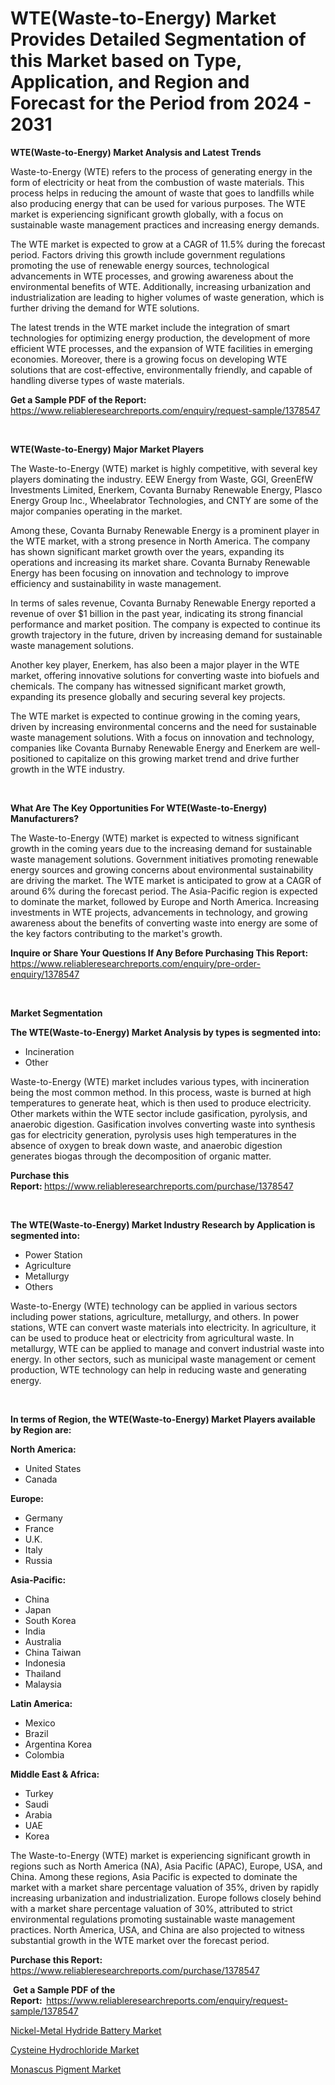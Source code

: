<p><h1>WTE(Waste-to-Energy) Market Provides Detailed Segmentation of this Market based on Type, Application, and Region and Forecast for the Period from 2024 - 2031</h1></p><p><strong>WTE(Waste-to-Energy) Market Analysis and Latest Trends</strong></p>
<p><p>Waste-to-Energy (WTE) refers to the process of generating energy in the form of electricity or heat from the combustion of waste materials. This process helps in reducing the amount of waste that goes to landfills while also producing energy that can be used for various purposes. The WTE market is experiencing significant growth globally, with a focus on sustainable waste management practices and increasing energy demands.</p><p>The WTE market is expected to grow at a CAGR of 11.5% during the forecast period. Factors driving this growth include government regulations promoting the use of renewable energy sources, technological advancements in WTE processes, and growing awareness about the environmental benefits of WTE. Additionally, increasing urbanization and industrialization are leading to higher volumes of waste generation, which is further driving the demand for WTE solutions.</p><p>The latest trends in the WTE market include the integration of smart technologies for optimizing energy production, the development of more efficient WTE processes, and the expansion of WTE facilities in emerging economies. Moreover, there is a growing focus on developing WTE solutions that are cost-effective, environmentally friendly, and capable of handling diverse types of waste materials.</p></p>
<p><strong>Get a Sample PDF of the Report:&nbsp;</strong> <a href="https://www.reliableresearchreports.com/enquiry/request-sample/1378547">https://www.reliableresearchreports.com/enquiry/request-sample/1378547</a></p>
<p>&nbsp;</p>
<p><strong>WTE(Waste-to-Energy) Major Market Players</strong></p>
<p><p>The Waste-to-Energy (WTE) market is highly competitive, with several key players dominating the industry. EEW Energy from Waste, GGI, GreenEfW Investments Limited, Enerkem, Covanta Burnaby Renewable Energy, Plasco Energy Group Inc., Wheelabrator Technologies, and CNTY are some of the major companies operating in the market.</p><p>Among these, Covanta Burnaby Renewable Energy is a prominent player in the WTE market, with a strong presence in North America. The company has shown significant market growth over the years, expanding its operations and increasing its market share. Covanta Burnaby Renewable Energy has been focusing on innovation and technology to improve efficiency and sustainability in waste management.</p><p>In terms of sales revenue, Covanta Burnaby Renewable Energy reported a revenue of over $1 billion in the past year, indicating its strong financial performance and market position. The company is expected to continue its growth trajectory in the future, driven by increasing demand for sustainable waste management solutions.</p><p>Another key player, Enerkem, has also been a major player in the WTE market, offering innovative solutions for converting waste into biofuels and chemicals. The company has witnessed significant market growth, expanding its presence globally and securing several key projects.</p><p>The WTE market is expected to continue growing in the coming years, driven by increasing environmental concerns and the need for sustainable waste management solutions. With a focus on innovation and technology, companies like Covanta Burnaby Renewable Energy and Enerkem are well-positioned to capitalize on this growing market trend and drive further growth in the WTE industry.</p></p>
<p>&nbsp;</p>
<p><strong>What Are The Key Opportunities For WTE(Waste-to-Energy) Manufacturers?</strong></p>
<p><p>The Waste-to-Energy (WTE) market is expected to witness significant growth in the coming years due to the increasing demand for sustainable waste management solutions. Government initiatives promoting renewable energy sources and growing concerns about environmental sustainability are driving the market. The WTE market is anticipated to grow at a CAGR of around 6% during the forecast period. The Asia-Pacific region is expected to dominate the market, followed by Europe and North America. Increasing investments in WTE projects, advancements in technology, and growing awareness about the benefits of converting waste into energy are some of the key factors contributing to the market's growth.</p></p>
<p><strong>Inquire or Share Your Questions If Any Before Purchasing This Report:</strong> <a href="https://www.reliableresearchreports.com/enquiry/pre-order-enquiry/1378547">https://www.reliableresearchreports.com/enquiry/pre-order-enquiry/1378547</a></p>
<p>&nbsp;</p>
<p><strong>Market Segmentation</strong></p>
<p><strong>The WTE(Waste-to-Energy) Market Analysis by types is segmented into:</strong></p>
<p><ul><li>Incineration</li><li>Other</li></ul></p>
<p><p>Waste-to-Energy (WTE) market includes various types, with incineration being the most common method. In this process, waste is burned at high temperatures to generate heat, which is then used to produce electricity. Other markets within the WTE sector include gasification, pyrolysis, and anaerobic digestion. Gasification involves converting waste into synthesis gas for electricity generation, pyrolysis uses high temperatures in the absence of oxygen to break down waste, and anaerobic digestion generates biogas through the decomposition of organic matter.</p></p>
<p><strong>Purchase this Report:&nbsp;</strong><a href="https://www.reliableresearchreports.com/purchase/1378547">https://www.reliableresearchreports.com/purchase/1378547</a></p>
<p>&nbsp;</p>
<p><strong>The WTE(Waste-to-Energy) Market Industry Research by Application is segmented into:</strong></p>
<p><ul><li>Power Station</li><li>Agriculture</li><li>Metallurgy</li><li>Others</li></ul></p>
<p><p>Waste-to-Energy (WTE) technology can be applied in various sectors including power stations, agriculture, metallurgy, and others. In power stations, WTE can convert waste materials into electricity. In agriculture, it can be used to produce heat or electricity from agricultural waste. In metallurgy, WTE can be applied to manage and convert industrial waste into energy. In other sectors, such as municipal waste management or cement production, WTE technology can help in reducing waste and generating energy.</p></p>
<p>&nbsp;</p>
<p><strong>In terms of Region, the WTE(Waste-to-Energy) Market Players available by Region are:</strong></p>
<p>
    <p> <strong> North America: </strong>
        <ul>
            <li>United States</li>
            <li>Canada</li>
        </ul>
        </p> 
    <p> <strong> Europe: </strong>
        <ul>
            <li>Germany</li>
            <li>France</li>
            <li>U.K.</li>
            <li>Italy</li>
            <li>Russia</li>
        </ul>
        </p> 
    <p> <strong> Asia-Pacific: </strong>
        <ul>
            <li>China</li>
            <li>Japan</li>
            <li>South Korea</li>
            <li>India</li>
            <li>Australia</li>
            <li>China Taiwan</li>
            <li>Indonesia</li>
            <li>Thailand</li>
            <li>Malaysia</li>
        </ul>
        </p> 
    <p> <strong> Latin America: </strong>
        <ul>
            <li>Mexico</li>
            <li>Brazil</li>
            <li>Argentina Korea</li>
            <li>Colombia</li>
        </ul>
        </p> 
    <p> <strong> Middle East & Africa: </strong>
        <ul>
            <li>Turkey</li>
            <li>Saudi</li>
            <li>Arabia</li>
            <li>UAE</li>
            <li>Korea</li>
        </ul>
    </p>
    </p>
<p><p>The Waste-to-Energy (WTE) market is experiencing significant growth in regions such as North America (NA), Asia Pacific (APAC), Europe, USA, and China. Among these regions, Asia Pacific is expected to dominate the market with a market share percentage valuation of 35%, driven by rapidly increasing urbanization and industrialization. Europe follows closely behind with a market share percentage valuation of 30%, attributed to strict environmental regulations promoting sustainable waste management practices. North America, USA, and China are also projected to witness substantial growth in the WTE market over the forecast period.</p></p>
<p><strong>Purchase this Report: </strong><a href="https://www.reliableresearchreports.com/purchase/1378547">https://www.reliableresearchreports.com/purchase/1378547</a></p>
<p>&nbsp;<strong>Get a Sample PDF of the Report:&nbsp;&nbsp;</strong><a href="https://www.reliableresearchreports.com/enquiry/request-sample/1378547">https://www.reliableresearchreports.com/enquiry/request-sample/1378547</a></p>
<p><strong></strong></p>
<p><p><a href="https://github.com/ChiragRP21/Market-Research-Report-List-4/blob/main/nickel-metal-hydride-battery-market.md">Nickel-Metal Hydride Battery Market</a></p><p><a href="https://confirmed-shield-e13.notion.site/Cysteine-Hydrochloride-Market-Offers-Provide-Insightful-Data-for-the-Time-Period-from-2024-to-2031-a-5f6d55bb03fc4ad49d5c4b78df413f57">Cysteine Hydrochloride Market</a></p><p><a href="https://funky-papaya-cf4.notion.site/Global-Monascus-Pigment-Market-by-Types-Applications-and-Major-Players-with-Regional-Growth-Rate--b7366a43b30b4f55ab1de586eddb6abc">Monascus Pigment Market</a></p></p>
